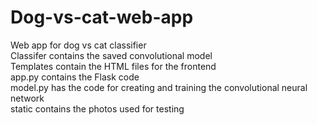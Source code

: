 # Dog-vs-cat-web-app
Web app for dog vs cat classifier\
Classifer contains the saved convolutional model\
Templates contain the HTML files for the frontend\
app.py contains the Flask code\
model.py has the code for creating and training the convolutional neural network\
static contains the photos used for testing
